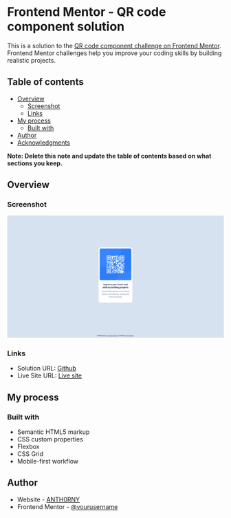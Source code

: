 # Frontend Mentor - QR code component solution

This is a solution to the [QR code component challenge on Frontend Mentor](https://www.frontendmentor.io/challenges/qr-code-component-iux_sIO_H). Frontend Mentor challenges help you improve your coding skills by building realistic projects. 

## Table of contents

- [Overview](#overview)
  - [Screenshot](#screenshot)
  - [Links](#links)
- [My process](#my-process)
  - [Built with](#built-with)
- [Author](#author)
- [Acknowledgments](#acknowledgments)

**Note: Delete this note and update the table of contents based on what sections you keep.**

## Overview

### Screenshot

![Finished product](./screenshot.png)

### Links

- Solution URL: [Github](https://github.com/ANTH0RNY/QR-code-component)
- Live Site URL: [Live site](https://anth0rny.github.io/QR-code-component/)

## My process

### Built with

- Semantic HTML5 markup
- CSS custom properties
- Flexbox
- CSS Grid
- Mobile-first workflow

## Author

- Website - [ANTH0RNY](https://anth0rny.github.io)
- Frontend Mentor - [@yourusername](https://www.frontendmentor.io/profile/anth0rny)

